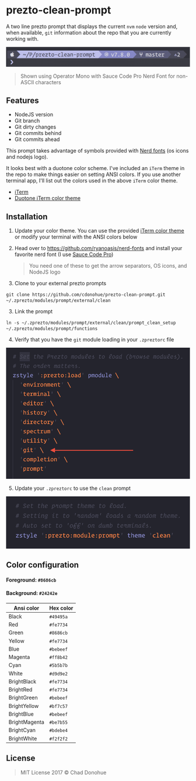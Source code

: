 # prezto-clean-prompt

A two line prezto prompt that displays the current `nvm` `node` version and, when available, `git` information about the repo that you are currently working with.

![Clean prompt](https://github.com/cdonohue/prezto-clean-prompt/blob/master/screenshots/prompt.png)
> Shown using Operator Mono with Sauce Code Pro Nerd Font for non-ASCII characters

## Features
- NodeJS version
- Git branch
- Git dirty changes
- Git commits behind
- Git commits ahead

This prompt takes advantage of symbols provided with [Nerd fonts](https://github.com/ryanoasis/nerd-fonts) (os icons and nodejs logo).

It looks best with a duotone color scheme. I've included an `iTerm` theme in the repo to make things easier on setting ANSI colors. If you use another terminal app, I'll list out the colors used in the above `iTerm` color theme.

- [iTerm](https://www.iterm2.com/)
- [Duotone iTerm color theme](https://github.com/cdonohue/prezto-clean-prompt/blob/master/Duotone%20Dark%20Space.itermcolors)

## Installation
1. Update your color theme. You can use the provided [iTerm color theme](https://github.com/cdonohue/prezto-clean-prompt/releases/download/1.0.0/Duotone.Dark.Space.itermcolors) or modify your terminal with the ANSI colors below

1. Head over to https://github.com/ryanoasis/nerd-fonts and install your favorite nerd font (I use [Sauce Code Pro](https://github.com/ryanoasis/nerd-fonts/blob/master/patched-fonts/SourceCodePro/Medium/complete/Sauce%20Code%20Pro%20Medium%20Nerd%20Font%20Complete%20Mono.ttf))

    > You need one of these to get the arrow separators, OS icons, and NodeJS logo

2. Clone to your external prezto prompts
```shell
git clone https://github.com/cdonohue/prezto-clean-prompt.git ~/.zprezto/modules/prompt/external/clean
```

3. Link the prompt
```shell
ln -s ~/.zprezto/modules/prompt/external/clean/prompt_clean_setup ~/.zprezto/modules/prompt/functions
```

4. Verify that you have the `git` module loading in your `.zpreztorc` file

![zpreztorc-git](https://github.com/cdonohue/prezto-clean-prompt/blob/master/screenshots/zpreztorc-git.png)

5. Update your `.zpreztorc` to use the `clean` prompt

![zpreztorc-prompt](https://github.com/cdonohue/prezto-clean-prompt/blob/master/screenshots/zpreztorc-prompt.png)

## Color configuration
#### Foreground: `#8686cb`

#### Background: `#24242e`

| Ansi color  |  Hex color |
|---|---|
| Black  |  `#49495a` |
| Red  |  `#fe7734` |
| Green  |  `#8686cb` |
| Yellow  |  `#fe7734` |
| Blue  |  `#bebeef` |
| Magenta  |  `#ff8b42` |
| Cyan  |  `#5b5b7b` |
| White  | `#d9d9e2`  |
| BrightBlack  | `#fe7734`  |
| BrightRed  | `#fe7734`  |
| BrightGreen  |  `#bebeef` |
| BrightYellow  | `#bf7c57` |
| BrightBlue  | `#bebeef`  |
| BrightMagenta  |  `#be7b55` |
| BrightCyan  | `#bdebe4`  |
| BrightWhite  |  `#f2f2f2` |

## License
> MIT License 2017 © Chad Donohue
